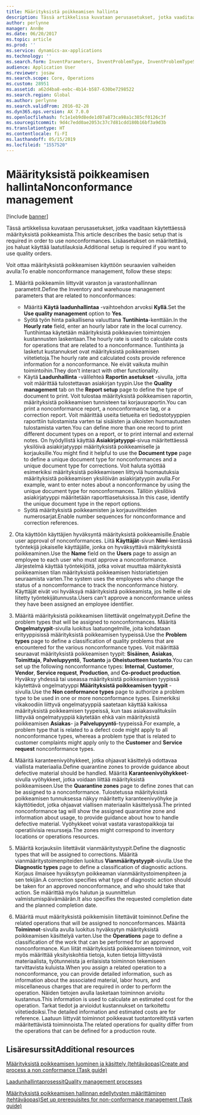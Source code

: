 ```yaml
---
title: Määrityksistä poikkeamisen hallinta
description: Tässä artikkelissa kuvataan perusasetukset, jotka vaaditaan käytettäessä määrityksistä poikkeamista. Lisäasetukset on määritettävä, jos haluat käyttää laatutilauksia.
author: perlynne
manager: AnnBe
ms.date: 06/20/2017
ms.topic: article
ms.prod: ''
ms.service: dynamics-ax-applications
ms.technology: ''
ms.search.form: InventParameters, InventProblemType, InventProblemTypeSetup, InventQuarantineZone, InventTestDiagnosticType, InventTestReportSetup, SysUserManagement
audience: Application User
ms.reviewer: josaw
ms.search.scope: Core, Operations
ms.custom: 28951
ms.assetid: a62d4ba8-eebc-4b14-b587-630be7298522
ms.search.region: Global
ms.author: perlynne
ms.search.validFrom: 2016-02-28
ms.dyn365.ops.version: AX 7.0.0
ms.openlocfilehash: fc1e1eb9d8ede1d07a873ca98a1c385cf0126c3f
ms.sourcegitcommit: 9d4c7edd0ae2053c37c7d81cdd180b16bf3a9d3b
ms.translationtype: HT
ms.contentlocale: fi-FI
ms.lasthandoff: 05/15/2019
ms.locfileid: "1557520"
---
```

# <a name="nonconformance-management"></a><span data-ttu-id="3a654-104">Määrityksistä poikkeamisen hallinta</span><span class="sxs-lookup"><span data-stu-id="3a654-104">Nonconformance management</span></span>

[!include [banner](../includes/banner.md)]

<span data-ttu-id="3a654-105">Tässä artikkelissa kuvataan perusasetukset, jotka vaaditaan käytettäessä määrityksistä poikkeamista.</span><span class="sxs-lookup"><span data-stu-id="3a654-105">This article describes the basic setup that is required in order to use nonconformances.</span></span> <span data-ttu-id="3a654-106">Lisäasetukset on määritettävä, jos haluat käyttää laatutilauksia.</span><span class="sxs-lookup"><span data-stu-id="3a654-106">Additional setup is required if you want to use quality orders.</span></span>

<span data-ttu-id="3a654-107">Voit ottaa määrityksistä poikkeamisen käyttöön seuraavien vaiheiden avulla:</span><span class="sxs-lookup"><span data-stu-id="3a654-107">To enable nonconformance management, follow these steps:</span></span>

1.  <span data-ttu-id="3a654-108">Määritä poikkeamiin liittyvät varaston ja varastonhallinnan parametrit.</span><span class="sxs-lookup"><span data-stu-id="3a654-108">Define the Inventory and warehouse management parameters that are related to nonconformances:</span></span>
    -   <span data-ttu-id="3a654-109">Määritä **Käytä laadunhallintaa** -vaihtoehdon arvoksi **Kyllä**.</span><span class="sxs-lookup"><span data-stu-id="3a654-109">Set the **Use quality management** option to **Yes**.</span></span>
    -   <span data-ttu-id="3a654-110">Syötä työn hinta paikallisena valuuttana **Tuntihinta**-kenttään.</span><span class="sxs-lookup"><span data-stu-id="3a654-110">In the **Hourly rate** field, enter an hourly labor rate in the local currency.</span></span> <span data-ttu-id="3a654-111">Tuntihintaa käytetään määrityksistä poikkeavien toimintojen kustannusten laskentaan.</span><span class="sxs-lookup"><span data-stu-id="3a654-111">The hourly rate is used to calculate costs for operations that are related to a nonconformance.</span></span> <span data-ttu-id="3a654-112">Tuntihinta ja lasketut kustannukset ovat määrityksistä poikkeamisen viitetietoja.</span><span class="sxs-lookup"><span data-stu-id="3a654-112">The hourly rate and calculated costs provide reference information for a nonconformance.</span></span> <span data-ttu-id="3a654-113">Ne eivät vaikuta muihin toimintoihin.</span><span class="sxs-lookup"><span data-stu-id="3a654-113">They don't interact with other functionality.</span></span>
    -   <span data-ttu-id="3a654-114">Käytä **Laadunhallinta** -välilehteä **Raportin asetukset** -sivulla, jotta voit määrittää tulostettavan asiakirjan tyypin.</span><span class="sxs-lookup"><span data-stu-id="3a654-114">Use the **Quality management** tab on the **Report setup** page to define the type of document to print.</span></span> <span data-ttu-id="3a654-115">Voit tulostaa määrityksistä poikkeamisen raportin, määrityksistä poikkeamisen tunnisteen tai korjausraportin.</span><span class="sxs-lookup"><span data-stu-id="3a654-115">You can print a nonconformance report, a nonconformance tag, or a correction report.</span></span> <span data-ttu-id="3a654-116">Voit määrittää useita tietueita eri tiedostotyyppien raporttiin tulostamista varten tai sisäisten ja ulkoisten huomautusten tulostamista varten.</span><span class="sxs-lookup"><span data-stu-id="3a654-116">You can define more than one record to print different document types on a report, or to print internal and external notes.</span></span> <span data-ttu-id="3a654-117">On hyödyllistä käyttää **Asiakirjatyyppi**-sivua määritettäessä yksilöivä asiakirjatyyppi määrityksistä poikkeamiselle ja korjauksille.</span><span class="sxs-lookup"><span data-stu-id="3a654-117">You might find it helpful to use the **Document type** page to define a unique document type for nonconformances and a unique document type for corrections.</span></span> <span data-ttu-id="3a654-118">Voit haluta syöttää esimerkiksi määrityksistä poikkeamiseen liittyviä huomautuksia määrityksistä poikkeamisen yksilöivän asiakirjatyypin avulla.</span><span class="sxs-lookup"><span data-stu-id="3a654-118">For example, want to enter notes about a nonconformance by using the unique document type for nonconformances.</span></span> <span data-ttu-id="3a654-119">Tällöin yksilöivä asiakirjatyyppi määritetään raporttiasetuksissa.</span><span class="sxs-lookup"><span data-stu-id="3a654-119">In this case, identify the unique document type in the report options.</span></span>
    -   <span data-ttu-id="3a654-120">Syötä määrityksistä poikkeamisten ja korjausviitteiden numerosarjat.</span><span class="sxs-lookup"><span data-stu-id="3a654-120">Enable number sequences for nonconformance and correction references.</span></span>

2.  <span data-ttu-id="3a654-121">Ota käyttöön käyttäjien hyväksyntä määrityksistä poikkeamisille.</span><span class="sxs-lookup"><span data-stu-id="3a654-121">Enable user approval of nonconformances.</span></span> <span data-ttu-id="3a654-122">Liitä **Käyttäjät**-sivun **Nimi**-kentässä työntekijä jokaiselle käyttäjälle, jonka on hyväksyttävä määrityksistä poikkeaminen.</span><span class="sxs-lookup"><span data-stu-id="3a654-122">Use the **Name** field on the **Users** page to assign an employee to each user who must approve a nonconformance.</span></span> <span data-ttu-id="3a654-123">Järjestelmä käyttää työntekijöitä, jotka voivat muuttaa määrityksistä poikkeamisen tilan määrityksistä poikkeamisen historiatietojen seuraamista varten.</span><span class="sxs-lookup"><span data-stu-id="3a654-123">The system uses the employees who change the status of a noncomformance to track the nonconformance history.</span></span> <span data-ttu-id="3a654-124">Käyttäjät eivät voi hyväksyä määrityksistä poikkeamista, jos heille ei ole liitetty työntekijätunnusta.</span><span class="sxs-lookup"><span data-stu-id="3a654-124">Users can't approve a nonconformance unless they have been assigned an employee identifier.</span></span>
3.  <span data-ttu-id="3a654-125">Määritä määrityksistä poikkeamisen liitettävät ongelmatyypit.</span><span class="sxs-lookup"><span data-stu-id="3a654-125">Define the problem types that will be assigned to nonconformances.</span></span> <span data-ttu-id="3a654-126">Määritä **Ongelmatyypit**-sivulla luokitus laatuongelmille, joita kohdataan erityyppisissä määrityksistä poikkeamisen tyypeissä.</span><span class="sxs-lookup"><span data-stu-id="3a654-126">Use the **Problem types** page to define a classification of quality problems that are encountered for the various nonconformance types.</span></span> <span data-ttu-id="3a654-127">Voit määrittää seuraavat määrityksistä poikkeamisen tyypit: **Sisäinen**, **Asiakas**, **Toimittaja**, **Palvelupyyntö**, **Tuotanto** ja **Oheistuotteen tuotanto**.</span><span class="sxs-lookup"><span data-stu-id="3a654-127">You can set up the following nonconformance types: **Internal**, **Customer**, **Vendor**, **Service request**, **Production**, and **Co-product production**.</span></span> <span data-ttu-id="3a654-128">Hyväksy yhdessä tai useassa määrityksistä poikkeamisen tyypissä käytettävä ongelmatyyppi **Määrityksistä poikkeamisen tyypit** -sivulla.</span><span class="sxs-lookup"><span data-stu-id="3a654-128">Use the **Non conformance types** page to authorize a problem type to be used in one or more nonconformance types.</span></span> <span data-ttu-id="3a654-129">Esimerkiksi vikakoodiin liittyvä ongelmatyyppiä saatetaan käyttää kaikissa määrityksistä poikkeamisen tyypeissä, kun taas asiakasvalituksiin liittyvää ongelmatyyppiä käytetään ehkä vain määrityksistä poikkeamisen **Asiakas**- ja **Palvelupyyntö**-tyypeissä.</span><span class="sxs-lookup"><span data-stu-id="3a654-129">For example, a problem type that is related to a defect code might apply to all nonconformance types, whereas a problem type that is related to customer complaints might apply only to the **Customer** and **Service request** nonconformance types.</span></span>
4.  <span data-ttu-id="3a654-130">Määritä karanteenivyöhykkeet, jotka ohjaavat käsittelyä odottavaa viallista materiaalia.</span><span class="sxs-lookup"><span data-stu-id="3a654-130">Define quarantine zones to provide guidance about defective material should be handled.</span></span> <span data-ttu-id="3a654-131">Määritä **Karanteenivyöhykkeet**-sivulla vyöhykkeet, jotka voidaan liittää määrityksistä poikkeamiseen.</span><span class="sxs-lookup"><span data-stu-id="3a654-131">Use the **Quarantine zones** page to define zones that can be assigned to a nonconformance.</span></span> <span data-ttu-id="3a654-132">Tulostetussa määrityksistä poikkeamisen tunnuksessa näkyy määritetty karanteenivyöhyke ja käyttötiedot, jotka ohjaavat viallisen materiaalin käsittelyssä.</span><span class="sxs-lookup"><span data-stu-id="3a654-132">The printed nonconformance tag will show the assigned quarantine zone and information about usage, to provide guidance about how to handle defective material.</span></span> <span data-ttu-id="3a654-133">Vyöhykkeet voivat vastata varastopaikkoja tai operatiivisia resursseja.</span><span class="sxs-lookup"><span data-stu-id="3a654-133">The zones might correspond to inventory locations or operations resources.</span></span>
5.  <span data-ttu-id="3a654-134">Määritä korjauksiin liitettävät vianmääritystyypit.</span><span class="sxs-lookup"><span data-stu-id="3a654-134">Define the diagnostic types that will be assigned to corrections.</span></span> <span data-ttu-id="3a654-135">Määritä vianmääritystoimenpiteiden luokitus **Vianmääritystyypit**-sivulla.</span><span class="sxs-lookup"><span data-stu-id="3a654-135">Use the **Diagnostic types** page to define a classification of diagnostic actions.</span></span> <span data-ttu-id="3a654-136">Korjaus ilmaisee hyväksytyn poikkeaman vianmääritystoimenpiteen ja sen tekijän.</span><span class="sxs-lookup"><span data-stu-id="3a654-136">A correction specifies what type of diagnostic action should be taken for an approved nonconformance, and who should take that action.</span></span> <span data-ttu-id="3a654-137">Se määrittää myös halutun ja suunnittelun valmistumispäivämäärän.</span><span class="sxs-lookup"><span data-stu-id="3a654-137">It also specifies the requested completion date and the planned completion date.</span></span>
6.  <span data-ttu-id="3a654-138">Määritä muut määrityksistä poikkemisiin liitettävät toiminnot.</span><span class="sxs-lookup"><span data-stu-id="3a654-138">Define the related operations that will be assigned to nonconformances.</span></span> <span data-ttu-id="3a654-139">Määritä **Toiminnot**-sivulla avulla luokitus hyväksytyn määrityksistä poikkeamisen käsittelyä varten.</span><span class="sxs-lookup"><span data-stu-id="3a654-139">Use the **Operations** page to define a classification of the work that can be performed for an approved nonconformance.</span></span> <span data-ttu-id="3a654-140">Kun liität määrityksistä poikkeamiseen toiminnon, voit myös määrittää yksityiskohtia tietoja, kuten tietoja liittyvästä materiaalista, työtunneista ja erilaisista toiminnon tekemiseen tarvittavista kuluista.</span><span class="sxs-lookup"><span data-stu-id="3a654-140">When you assign a related operation to a nonconformance, you can provide detailed information, such as information about the associated material, labor hours, and miscellaneous charges that are required in order to perform the operation.</span></span> <span data-ttu-id="3a654-141">Näiden tietojen avulla lasketaan toiminnon arvioitu kustannus.</span><span class="sxs-lookup"><span data-stu-id="3a654-141">This information is used to calculate an estimated cost for the operation.</span></span> <span data-ttu-id="3a654-142">Tarkat tiedot ja arvioidut kustannukset on tarkoitettu viitetiedoiksi.</span><span class="sxs-lookup"><span data-stu-id="3a654-142">The detailed information and estimated costs are for reference.</span></span> <span data-ttu-id="3a654-143">Laatuun liittyvät toiminnot poikkeavat tuotantoreititystä varten määritettävistä toiminnoista.</span><span class="sxs-lookup"><span data-stu-id="3a654-143">The related operations for quality differ from the operations that can be defined for a production route.</span></span>


<a name="additional-resources"></a><span data-ttu-id="3a654-144">Lisäresurssit</span><span class="sxs-lookup"><span data-stu-id="3a654-144">Additional resources</span></span>
--------

[<span data-ttu-id="3a654-145">Määrityksistä poikkeamisen luominen ja käsittely (tehtäväopas)</span><span class="sxs-lookup"><span data-stu-id="3a654-145">Create and process a non conformance (Task guide)</span></span>](tasks/create-process-non-conformance.md)

[<span data-ttu-id="3a654-146">Laadunhallintaprosessit</span><span class="sxs-lookup"><span data-stu-id="3a654-146">Quality management processes</span></span>](quality-management-processes.md)

[<span data-ttu-id="3a654-147">Määrityksistä poikkeamisen hallinnan edellytysten määrittäminen (tehtäväopas)</span><span class="sxs-lookup"><span data-stu-id="3a654-147">Set up prerequisites for non-conformance management (Task guide)</span></span>](tasks/set-up-prerequisites-nonconformance-management.md)
